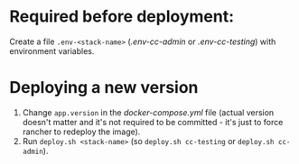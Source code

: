 # Required before deployment:

Create a file `.env-<stack-name>` (_.env-cc-admin_ or _.env-cc-testing_)
with environment variables. 

# Deploying a new version

1. Change `app.version` in the _docker-compose.yml_ file (actual version
doesn't matter and it's not required to be committed - it's just to force
rancher to redeploy the image).
2. Run `deploy.sh <stack-name>` (so `deploy.sh cc-testing` or `deploy.sh cc-admin`).

